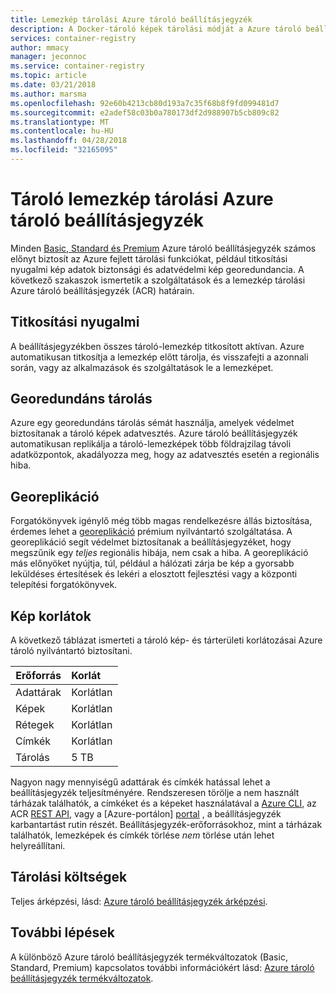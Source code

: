 ```yaml
---
title: Lemezkép tárolási Azure tároló beállításjegyzék
description: A Docker-tároló képek tárolási módját a Azure tároló beállításjegyzék, beleértve a biztonsági, redundanciát és kapacitást az adatokat.
services: container-registry
author: mmacy
manager: jeconnoc
ms.service: container-registry
ms.topic: article
ms.date: 03/21/2018
ms.author: marsma
ms.openlocfilehash: 92e60b4213cb80d193a7c35f68b8f9fd099481d7
ms.sourcegitcommit: e2adef58c03b0a780173df2d988907b5cb809c82
ms.translationtype: MT
ms.contentlocale: hu-HU
ms.lasthandoff: 04/28/2018
ms.locfileid: "32165095"
---
```

# <a name="container-image-storage-in-azure-container-registry"></a>Tároló lemezkép tárolási Azure tároló beállításjegyzék

Minden [Basic, Standard és Premium](container-registry-skus.md) Azure tároló beállításjegyzék számos előnyt biztosít az Azure fejlett tárolási funkciókat, például titkosítási nyugalmi kép adatok biztonsági és adatvédelmi kép georedundancia. A következő szakaszok ismertetik a szolgáltatások és a lemezkép tárolási Azure tároló beállításjegyzék (ACR) határain.

## <a name="encryption-at-rest"></a>Titkosítási nyugalmi

A beállításjegyzékben összes tároló-lemezkép titkosított aktívan. Azure automatikusan titkosítja a lemezkép előtt tárolja, és visszafejti a azonnali során, vagy az alkalmazások és szolgáltatások le a lemezképet.

## <a name="geo-redundant-storage"></a>Georedundáns tárolás

Azure egy georedundáns tárolás sémát használja, amelyek védelmet biztosítanak a tároló képek adatvesztés. Azure tároló beállításjegyzék automatikusan replikálja a tároló-lemezképek több földrajzilag távoli adatközpontok, akadályozza meg, hogy az adatvesztés esetén a regionális hiba.

## <a name="geo-replication"></a>Georeplikáció

Forgatókönyvek igénylő még több magas rendelkezésre állás biztosítása, érdemes lehet a [georeplikáció](container-registry-geo-replication.md) prémium nyilvántartó szolgáltatása. A georeplikáció segít védelmet biztosítanak a beállításjegyzéket, hogy megszűnik egy *teljes* regionális hibája, nem csak a hiba. A georeplikáció más előnyöket nyújtja, túl, például a hálózati zárja be kép a gyorsabb leküldéses értesítések és lekéri a elosztott fejlesztési vagy a központi telepítési forgatókönyvek.

## <a name="image-limits"></a>Kép korlátok

A következő táblázat ismerteti a tároló kép- és tárterületi korlátozásai Azure tároló nyilvántartó biztosítani.

| Erőforrás | Korlát |
| -------- | :---- |
| Adattárak | Korlátlan |
| Képek | Korlátlan |
| Rétegek | Korlátlan |
| Címkék | Korlátlan|
| Tárolás | 5 TB |

Nagyon nagy mennyiségű adattárak és címkék hatással lehet a beállításjegyzék teljesítményére. Rendszeresen törölje a nem használt tárházak találhatók, a címkéket és a képeket használatával a [Azure CLI](/cli/azure/acr), az ACR [REST API](/rest/api/containerregistry/), vagy a [Azure-portálon] [ portal] , a beállításjegyzék karbantartást rutin részét. Beállításjegyzék-erőforrásokhoz, mint a tárházak találhatók, lemezképek és címkék törlése *nem* törlése után lehet helyreállítani.

## <a name="storage-cost"></a>Tárolási költségek

Teljes árképzési, lásd: [Azure tároló beállításjegyzék árképzési][pricing].

## <a name="next-steps"></a>További lépések

A különböző Azure tároló beállításjegyzék termékváltozatok (Basic, Standard, Premium) kapcsolatos további információkért lásd: [Azure tároló beállításjegyzék termékváltozatok](container-registry-skus.md).

<!-- IMAGES -->

<!-- LINKS - External -->
[portal]: https://portal.azure.com
[pricing]: http://aka.ms/acr/pricing

<!-- LINKS - Internal -->
